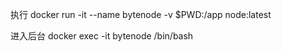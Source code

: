 执行
docker run -it --name bytenode -v $PWD:/app  node:latest

进入后台
docker exec -it bytenode /bin/bash